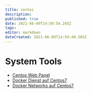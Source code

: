 ```yaml
---
title: centos
description: 
published: true
date: 2021-06-09T14:59:54.245Z
tags: 
editor: markdown
dateCreated: 2021-06-09T14:59:49.385Z
---
```


# System Tools

* [Centos Web Panel](http://centos-webpanel.com/system-requirements)
* [Docker Dienst auf Centos7](../docker-service-centos7)
* [Docker Networks auf Centos7](../docker-networking.centos7)
